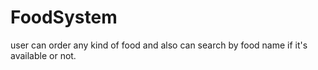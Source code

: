 # FoodSystem
user can order any kind of food and also can search by food name if it's available or not.
